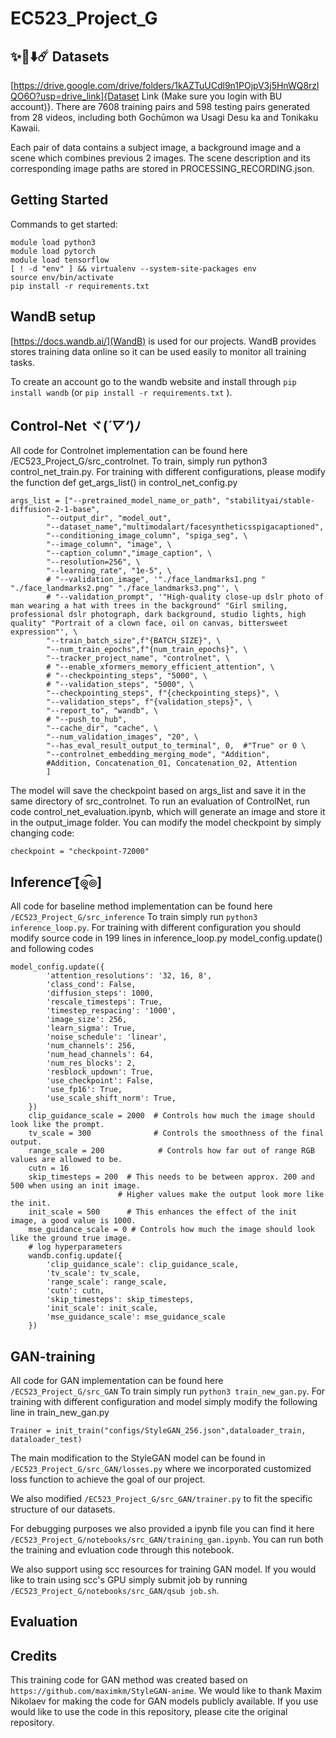 ﻿# EC523_Project_G

## ✨🌠⬇️☄️ Datasets
[https://drive.google.com/drive/folders/1kAZTuUCdl9n1POjpV3j5HnWQ8rzlQO6O?usp=drive_link]{Dataset Link (Make sure you login with BU account)}. There are 7608 training pairs and 598 testing pairs generated from 28 videos, including both Gochūmon wa Usagi Desu ka and Tonikaku Kawaii.  

Each pair of data contains a subject image, a background image and a scene which combines previous 2 images.
The scene description and its corresponding image paths are stored in PROCESSING_RECORDING.json.

## Getting Started
Commands to get started:
```
module load python3
module load pytorch
module load tensorflow
[ ! -d "env" ] && virtualenv --system-site-packages env
source env/bin/activate
pip install -r requirements.txt
```
## WandB setup
[https://docs.wandb.ai/](WandB) is used for our projects. WandB provides stores training data online so it can be used easily to monitor all training tasks.

To create an account go to the wandb website and install through `pip install wandb` (or `pip install -r requirements.txt` ).


## Control-Net ヾ(*´▽‘*)ﾉ
All code for Controlnet implementation can be found here /EC523_Project_G/src_controlnet. To train, simply run python3 control_net_train.py. For training with different configurations,
 please modify the function def get_args_list() in control_net_config.py 
```
args_list = ["--pretrained_model_name_or_path", "stabilityai/stable-diffusion-2-1-base",
    	"--output_dir", "model_out",
    	"--dataset_name","multimodalart/facesyntheticsspigacaptioned",
    	"--conditioning_image_column", "spiga_seg", \
    	"--image_column", "image", \
    	"--caption_column","image_caption", \
    	"--resolution=256", \
    	"--learning_rate", "1e-5", \
    	# "--validation_image", '"./face_landmarks1.png " "./face_landmarks2.png" "./face_landmarks3.png"', \
    	# "--validation_prompt", '"High-quality close-up dslr photo of man wearing a hat with trees in the background" "Girl smiling, professional dslr photograph, dark background, studio lights, high quality" "Portrait of a clown face, oil on canvas, bittersweet expression"', \
    	"--train_batch_size",f"{BATCH_SIZE}", \
    	"--num_train_epochs",f"{num_train_epochs}", \
    	"--tracker_project_name", "controlnet", \
    	# "--enable_xformers_memory_efficient_attention", \
    	# "--checkpointing_steps", "5000", \
    	# "--validation_steps", "5000", \
    	"--checkpointing_steps", f"{checkpointing_steps}", \
    	"--validation_steps", f"{validation_steps}", \
    	"--report_to", "wandb", \
    	# "--push_to_hub",
    	"--cache_dir", "cache", \
    	"--num_validation_images", "20", \
    	"--has_eval_result_output_to_terminal", 0,  #"True" or 0 \
    	"--controlnet_embedding_merging_mode", "Addition",
    	#Addition, Concatenation_01, Concatenation_02, Attention
    	]
```
The model will save the checkpoint based on args_list and save it in the same directory of src_controlnet. To run an evaluation of ControlNet, run code control_net_evaluation.ipynb, which will generate an image and store it in the output_image folder. You can modify the model checkpoint by simply changing code:
```
checkpoint = "checkpoint-72000"
```


## Inference  ͡[๏̯͡๏]
All code for baseline method implementation can be found here `/EC523_Project_G/src_inference`
To train simply run  `python3 inference_loop.py`. For training with different configuration you should modify source code in 199 lines in inference_loop.py model_config.update() and following codes
```
model_config.update({
        'attention_resolutions': '32, 16, 8',
        'class_cond': False,
        'diffusion_steps': 1000,
        'rescale_timesteps': True,
        'timestep_respacing': '1000',  
        'image_size': 256,
        'learn_sigma': True,
        'noise_schedule': 'linear',
        'num_channels': 256,
        'num_head_channels': 64,
        'num_res_blocks': 2,
        'resblock_updown': True,
        'use_checkpoint': False,
        'use_fp16': True,
        'use_scale_shift_norm': True,
    })
    clip_guidance_scale = 2000  # Controls how much the image should look like the prompt.
    tv_scale = 300              # Controls the smoothness of the final output.
    range_scale = 200            # Controls how far out of range RGB values are allowed to be.
    cutn = 16
    skip_timesteps = 200  # This needs to be between approx. 200 and 500 when using an init image.
                        # Higher values make the output look more like the init.
    init_scale = 500      # This enhances the effect of the init image, a good value is 1000.
    mse_guidance_scale = 0 # Controls how much the image should look like the ground true image.
    # log hyperparameters
    wandb.config.update({
        'clip_guidance_scale': clip_guidance_scale,
        'tv_scale': tv_scale,
        'range_scale': range_scale,
        'cutn': cutn,
        'skip_timesteps': skip_timesteps,
        'init_scale': init_scale,
        'mse_guidance_scale': mse_guidance_scale
    })
```
## GAN-training
All code for GAN implementation can be found here `/EC523_Project_G/src_GAN`
To train simply run  `python3 train_new_gan.py`. For training with different configuration and model simply modify the following line  in train_new_gan.py

`Trainer = init_train("configs/StyleGAN_256.json",dataloader_train, dataloader_test)`

The main modification to the StyleGAN model can be found in `/EC523_Project_G/src_GAN/losses.py` where we incorporated customized loss function to achieve the goal of our project.

We also modified `/EC523_Project_G/src_GAN/trainer.py` to fit the specific structure of our datasets.

For debugging purposes we also provided a ipynb file you can find it here `/EC523_Project_G/notebooks/src_GAN/training_gan.ipynb`. You can run both the training and evluation code through this notebook. 


We also support using scc resources for training GAN model. If you would like to train using scc's GPU simply submit job by running `/EC523_Project_G/notebooks/src_GAN/qsub job.sh`. 

## Evaluation


## Credits

This training code for GAN method was created based on `https://github.com/maximkm/StyleGAN-anime`. We would like to thank Maxim Nikolaev for making the code for GAN models publicly available. If you use would like to use the code in this repository, please cite the original repository.
